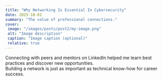 ```yaml
---
title: "Why Networking Is Essential In Cybersecurity"
date: 2025-10-01
summary: "The value of professional connections."
cover:
 image: "/images/posts/post2/my-image.png"
 alt: "Image description"
 caption: "Image caption (optional)"
 relative: true
---
```


Connecting with peers and mentors on LinkedIn helped me learn best practices and discover new opportunities.  
Building a network is just as important as technical know-how for career success.
